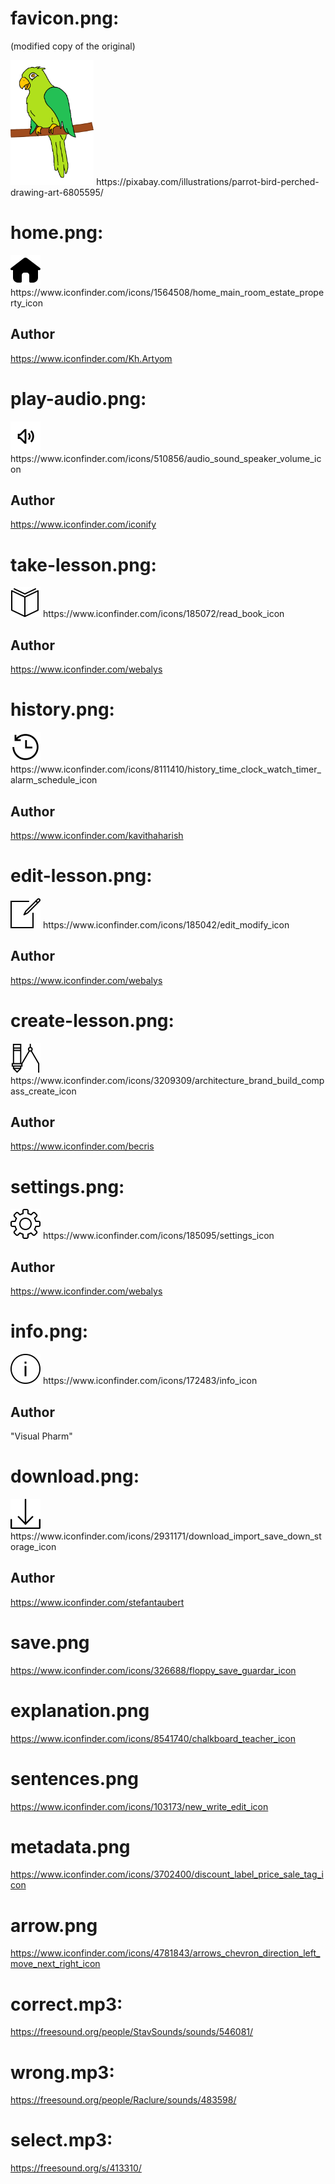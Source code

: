 # favicon.png: 
(modified copy of the original)

<img src="favicon.png" height="200px"/>
https://pixabay.com/illustrations/parrot-bird-perched-drawing-art-6805595/


# home.png:

<img src="home.png"/>
https://www.iconfinder.com/icons/1564508/home_main_room_estate_property_icon

## Author

https://www.iconfinder.com/Kh.Artyom

# play-audio.png:

<img src="play-audio.png"/>
https://www.iconfinder.com/icons/510856/audio_sound_speaker_volume_icon

## Author
https://www.iconfinder.com/iconify

# take-lesson.png:

<img src="take-lesson.png"/>
https://www.iconfinder.com/icons/185072/read_book_icon

## Author
https://www.iconfinder.com/webalys

# history.png:

<img src="history.png"/>
https://www.iconfinder.com/icons/8111410/history_time_clock_watch_timer_alarm_schedule_icon

## Author
https://www.iconfinder.com/kavithaharish

# edit-lesson.png:

<img src="edit-lesson.png"/>
https://www.iconfinder.com/icons/185042/edit_modify_icon

## Author
https://www.iconfinder.com/webalys

# create-lesson.png:

<img src="create-lesson.png"/>
https://www.iconfinder.com/icons/3209309/architecture_brand_build_compass_create_icon

## Author
https://www.iconfinder.com/becris

# settings.png:

<img src="settings.png"/>
https://www.iconfinder.com/icons/185095/settings_icon

## Author
https://www.iconfinder.com/webalys

# info.png:

<img src="info.png"/>
https://www.iconfinder.com/icons/172483/info_icon

## Author
"Visual Pharm"

# download.png:

<img src="download.png"/>
https://www.iconfinder.com/icons/2931171/download_import_save_down_storage_icon

## Author
https://www.iconfinder.com/stefantaubert

# save.png 

https://www.iconfinder.com/icons/326688/floppy_save_guardar_icon

# explanation.png

https://www.iconfinder.com/icons/8541740/chalkboard_teacher_icon


# sentences.png

https://www.iconfinder.com/icons/103173/new_write_edit_icon



# metadata.png

https://www.iconfinder.com/icons/3702400/discount_label_price_sale_tag_icon

# arrow.png

https://www.iconfinder.com/icons/4781843/arrows_chevron_direction_left_move_next_right_icon



# correct.mp3:
<audio src="correct.mp3">Audio</audio>

https://freesound.org/people/StavSounds/sounds/546081/

# wrong.mp3:
https://freesound.org/people/Raclure/sounds/483598/

# select.mp3:
https://freesound.org/s/413310/
